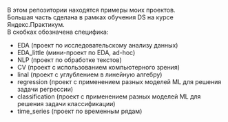 В этом репозитории находятся примеры моих проектов.\
Большая часть сделана в рамках обучения DS на курсе Яндекс.Практикум.\
В скобках обозначена специфика:
- EDA (проект по исследовательскому анализу данных)
- EDA_little (мини-проект по EDA, ad-hoc)
- NLP (проект по обработке текстов)
- CV (проект с использованием компьютерного зрения)
- linal (проект с углублением в линейную алгебру)
- regression (проект с применением разных моделей ML для решения задачи регрессии)
- classification (проект с применением разных моделей ML для решения задачи классификации)
- time_series (проект по временным рядам)
